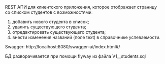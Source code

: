 REST АПИ для клиентского приложения, которое отображает страницу со списком студентов с возможностями:
1. добавить нового студента в список;
2. удалить существующего студента;
3. отредактировать существующего студента;
4. внести изменения названий (поле text) в справочнике успеваемости.

Swagger:
http://localhost:8080/swagger-ui/index.html#/

БД разворачивается при помощи flyway из файла V1__students.sql
